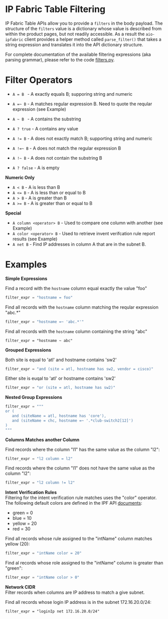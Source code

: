 # IP Fabric Table Filtering

IP Fabric Table APIs allow you to provide a `filters` in the body payload.  The
structure of the `filters` value is a dictionary whose value is described from
within the product pages, but not readily accessible.  As a result the
`aio-ipfabric` client provides a helper method called `parse_filter()` that
takes a string expression and translates it into the API dictionary structure.

For complete documentation of the available filtering expressions (aka parsing
grammar), please refer to the code [filters.py](../aioipfabric/filters.py).

# Filter Operators
  * `A = B `  - A exactly equals B; supporing string and numeric
  * `A =~ B` - A matches regular expression B.  Need to quote the reqular expression (see Example)
  * `A ~ B ` - A contains the substring
  * `A ? true` - A contains any value


  * `A != B` - A does not exactly match B; supporting string and numeric
  * `A !=~ B` - A does not match the regular expression B
  * `A !~ B` - A does not contain the substring B <br/>
  * `A ? false` - A is empty

**Numeric Only**
  * `A < B` - A is less than B
  * `A <= B` - A is less than or equal to B
  * `A > B` - A is greater than B
  * `A >= B` - A is greater than or equal to B <br/>

**Special**
  * `A column <operator> B` - Used to compare one column with another (see Example)
  * `A color <operator> B` - Used to retrieve invent verifcation rule report results (see Example)
  * `A net B` - Find IP addresses in column A that are in the subnet B.

# Examples

**Simple Expressions**<br/>

Find a record with the `hostname` column equal exactly the value "foo"
```python
filter_expr = "hostname = foo"
```

Find all records with the `hostname` column matching the reqular expression "abc.*"
```python
filter_expr = "hostname =~ 'abc.*'"
```

Find all records with the `hostname` column containing the string "abc"
```
filter_expr = "hostname ~ abc"
```

**Grouped Expressions**<br/>

Both site is equal to 'atl' and hostname contains 'sw2'
```python
filter_expr = "and (site = atl, hostname has sw2, vendor = cisco)"
```

Either site is euqal to 'atl' or hostname contains 'sw2'
```python
filter_expr = "or (site = atl, hostname has sw2)"

```

**Nested Group Expressions**<br/>

```python
filter_expr = """
or (
   and (siteName = atl, hostname has 'core'),
   and (siteName = chc, hostname =~ '.*club-switch2[12]')
)
"""
```

**Columns Matches another Column**<br/>

Find records where the column "l1" has the same value as the column "l2":

```python
filter_expr = "l2 column = l2"
```

Find records where the column "l1" does not have the same value as the column "l2":

```python
filter_expr = "l2 column != l2"
```

**Intent Verification Rules**<br/>
Filtering for the intent verification rule matches uses the "color" operator.  The following
default colors are defined in the IPF API [documents](https://docs.ipfabric.io/api/#header-reports):

   * green = 0
   * blue = 10
   * yellow = 20
   * red = 30

Find all records whose rule assigned to the "intName" column matches yellow (20):
```python
filter_expr = "intName color = 20"
```

Find al records whose role assigned to the "intName" column is greater than "green":
```python
filter_expr = "intName color > 0"
```

**Network CIDR**<br/>
Filter records when columns are IP address to match a give subnet.

Find all records whose login IP address is in the subnet 172.16.20.0/24:
```
filter_expr = "loginIp net 172.16.20.0/24"
```